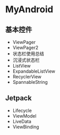 # MyAndroid

## 基本控件

- ViewPager
- ViewPager2
- 状态栏使用总结
- 沉浸式状态栏
- ListView
- ExpandableListView
- RecyclerView
- SpannableString

## Jetpack

- Lifecycle
- ViewModel
- LiveData
- ViewBinding

